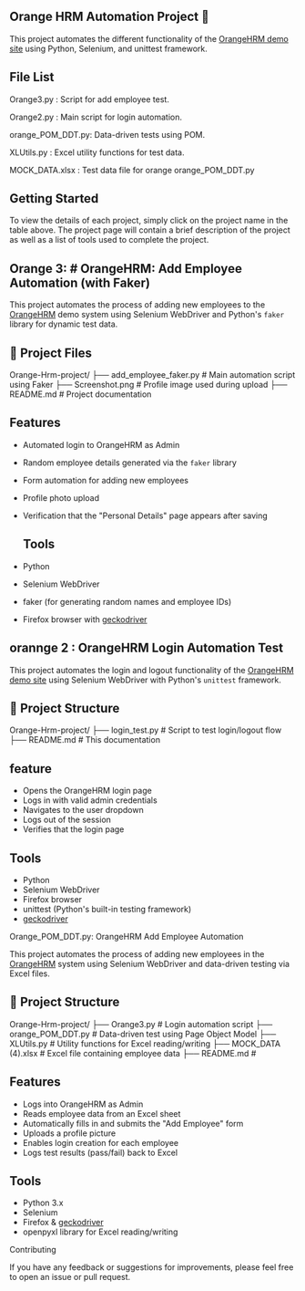 ## Orange HRM Automation Project 🧪

   This project automates the different functionality of the [OrangeHRM demo site](https://opensource-demo.orangehrmlive.com/) using Python, Selenium, and unittest framework.


 ## File List

   Orange3.py :        Script for add employee test. 
 
   Orange2.py :        Main script for login automation. 
 
   orange_POM_DDT.py:  Data-driven tests using POM. 
 
   XLUtils.py  :       Excel utility functions for test data. 
 
   MOCK_DATA.xlsx :    Test data file for orange orange_POM_DDT.py 
   
## Getting Started

 To view the details of each project, simply click on the project name in the table above. The project page will contain a brief description of the project as well as a list of tools used to complete the project.


## Orange 3:  #  OrangeHRM: Add Employee Automation (with Faker)

This project automates the process of adding new employees to the [OrangeHRM](https://opensource-demo.orangehrmlive.com/) demo system using Selenium WebDriver and Python's `faker` library for dynamic test data.

## 📁 Project Files
Orange-Hrm-project/ ├── add_employee_faker.py # Main automation script using Faker ├── Screenshot.png # Profile image used during upload ├── README.md # Project documentation

 ## Features

- Automated login to OrangeHRM as Admin
- Random employee details generated via the `faker` library
- Form automation for adding new employees
- Profile photo upload
- Verification that the "Personal Details" page appears after saving

  ## Tools

- Python
- Selenium WebDriver
- faker (for generating random names and employee IDs)
- Firefox browser with [geckodriver](https://github.com/mozilla/geckodriver/releases)

## orannge 2 : OrangeHRM Login Automation Test

This project automates the login and logout functionality of the [OrangeHRM demo site](https://opensource-demo.orangehrmlive.com/) using Selenium WebDriver with Python's `unittest` framework.

## 📁 Project Structure 

Orange-Hrm-project/ ├── login_test.py # Script to test login/logout flow ├── README.md # This documentation



## feature

- Opens the OrangeHRM login page
- Logs in with valid admin credentials
- Navigates to the user dropdown
- Logs out of the session
- Verifies that the login page

##  Tools

- Python 
- Selenium WebDriver
- Firefox browser
- unittest (Python's built-in testing framework)
- [geckodriver](https://github.com/mozilla/geckodriver/releases)

Orange_POM_DDT.py:  OrangeHRM Add Employee Automation

This project automates the process of adding new employees in the [OrangeHRM](https://opensource-demo.orangehrmlive.com/) system using Selenium WebDriver and data-driven testing via Excel files.

## 📂 Project Structure

Orange-Hrm-project/ ├── Orange3.py # Login automation script ├── orange_POM_DDT.py # Data-driven test using Page Object Model ├── XLUtils.py # Utility functions for Excel reading/writing ├── MOCK_DATA (4).xlsx # Excel file containing employee data ├── README.md # 

##  Features

- Logs into OrangeHRM as Admin
- Reads employee data from an Excel sheet
- Automatically fills in and submits the "Add Employee" form
- Uploads a profile picture
- Enables login creation for each employee
- Logs test results (pass/fail) back to Excel

## Tools

- Python 3.x
- Selenium
- Firefox & [geckodriver](https://github.com/mozilla/geckodriver/releases)
- openpyxl  library for Excel reading/writing











 Contributing

If you have any feedback or suggestions for improvements, please feel free to open an issue or pull request.









